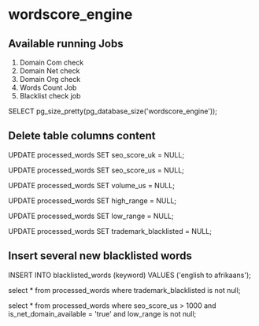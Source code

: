 # wordscore_engine

## Available running Jobs

1. Domain Com check
2. Domain Net check
3. Domain Org check
4. Words Count Job
5. Blacklist check job

SELECT pg_size_pretty(pg_database_size('wordscore_engine'));

## Delete table columns content

UPDATE processed_words SET seo_score_uk = NULL;

UPDATE processed_words SET seo_score_us = NULL;

UPDATE processed_words SET volume_us = NULL;

UPDATE processed_words SET high_range = NULL;

UPDATE processed_words SET low_range = NULL;

UPDATE processed_words SET trademark_blacklisted = NULL;

## Insert several new blacklisted words

INSERT INTO blacklisted_words (keyword) VALUES ('english to afrikaans');

select * from processed_words where trademark_blacklisted is not null;

select * from processed_words where seo_score_us > 1000 and is_net_domain_available = 'true' and low_range is not null;

